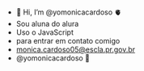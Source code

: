 - 👋 Hi, I’m @yomonicacardoso 🫀
- Sou aluna do alura
- Uso o JavaScript
- para entrar em contato comigo
- monica.cardoso05@escla.pr.gov.br
- @yomonicacardoso 💙

